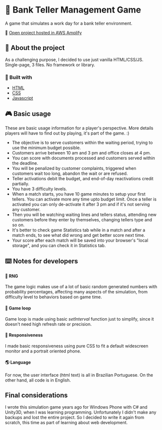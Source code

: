 # :bank: Bank Teller Management Game
A game that simulates a work day for a bank teller environment.

<!-- PUBLISHED LINK -->
:link: [Open project hosted in AWS Amplify](https://guiche.andremr.dev/)

<!-- ABOUT -->
## :page_with_curl:	About the project
As a challenging purpose, I decided to use just vanilla HTML/CSS/JS. Single-page, 3 files. No framework or library.

### :construction:	Built with
* [HTML](https://developer.mozilla.org/en-US/docs/Web/HTML)
* [CSS](https://developer.mozilla.org/en-US/docs/Web/CSS)
* [Javascript](https://developer.mozilla.org/en/JavaScript)

<!-- USAGE -->
## :video_game:	Basic usage
These are basic usage information for a player's perspective. More details players will have to find out by playing, it's part of the game. :)
* The objective is to serve customers within the waiting period, trying to use the minimum budget possible.
* Customers arrive between 10 am and 3 pm and office closes at 4 pm.
* You can score with documents processed and customers served within the deadline.
* You will be penalized by customer complaints, triggered when customers wait too long, abandon the wait or are refused.
* Teller activations debit the budget, and end-of-day reactivations credit partially.
* You have 3 difficulty levels.
* When a match starts, you have 10 game minutes to setup your first tellers. You can activate more any time upto budget limit. Once a teller is activated you can only de-activate it after 3 pm and if it's not serving any customer.
* Then you will be watching waiting lines and tellers status, attending new customers before they enter by themselves, changing tellers type and so on.
* It's better to check game Statistics tab while in a match and after a match ends, to see what did wrong and get better score next time.
* Your score after each match will be saved into your browser's "local storage", and you can check it in Statistics tab.

<!-- NOTES FOR DEVELOPERS -->
## :keyboard:	Notes for developers
#### :game_die: RNG
The game logic makes use of a lot of basic random generated numbers with probability percentages, affecting many aspects of the simulation, from difficulty level to behaviors based on game time.
#### :arrows_counterclockwise:	Game loop
Game loop is made using basic _setInterval_ function just to simplify, since it doesn't need high refresh rate or precision.
#### :iphone: Responsiveness
I made basic responsiveness using pure CSS to fit a default widescreen monitor and a portrait oriented phone.
#### :earth_americas:	Language
For now, the user interface (html text) is all in Brazilian Portuguese. On the other hand, all code is in English.

<!-- FINAL CONSIDERATIONS -->
## Final considerations
I wrote this simulation game years ago for Windows Phone with C# and Unity3D, when I was learning programming.
Unfortunately I didn't make any backups and lost the entire project. So I decided to write it again from scratch, this time as part of learning about web development.
